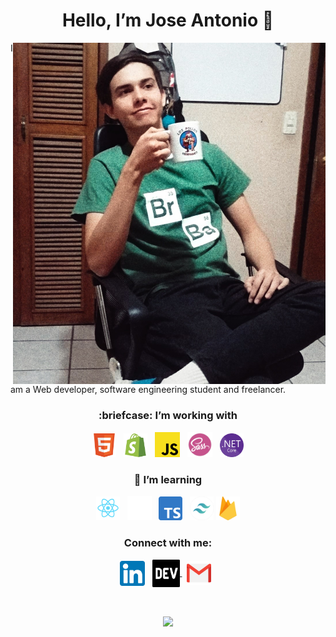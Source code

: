
<h1 align="center"> Hello, I’m Jose Antonio 👋</h1>



<p>    
    <img align="right" width="500px" src="./media/me.jpg" />           
</p>

I am a Web developer, software engineering student and freelancer.

<h3 align="center"> :briefcase: I’m working with</h3>
<p align="center">    
    <img width="38px" src="./media/HTML5.png" />
    &nbsp;
    <img width="38px" src="./media/Shopify.png" />
    &nbsp;
    <img width="40px" src="./media/Javascript.png" />   
    &nbsp;
    <img width="40px" src="./media/Sass.png" />  
    &nbsp;
    <img width="38px" src="./media/NET_core.png" />    
               
</p>

<h3 align="center">🧪 I’m learning</h3>
<p align="center"> 
    <img width="38px" src="./media/react.png" />     
    &nbsp;
    <img style="" width="39px" src="./media/nextjs-icon-light.svg" />  
    &nbsp;
    <img width="38px" src="./media/Typescript.svg" />  
    &nbsp;
    <img width="38px" src="./media/Tailwind.png" />      
    <img width="38px" src="./media/Firebase.png" />       


<!--     <img height="40px" src="https://github.com/graphql/artwork/blob/main/GraphQL/horizontal/GraphQL-logo-white.png?raw=true" />   -->
    
    
</p>

<!-- <h3 align="center">💪 I’ve previously worked with</h3>
<p align="center"> 
    <img width="38px" src="https://upload.wikimedia.org/wikipedia/commons/thumb/8/82/C_Sharp_logo.png/715px-C_Sharp_logo.png" /> 
    &nbsp;
    <img width="102px" src="https://media.discordapp.net/attachments/763633854011015228/794800876082561075/Sin_titulo.png" />
    &nbsp;    
    <img width="38px" src="https://upload.wikimedia.org/wikipedia/commons/thumb/5/59/Visual_Studio_Icon_2019.svg/125px-Visual_Studio_Icon_2019.svg.png" />   
</p> -->

<!-- <h3 align="center">👌 Other skills </h3>
<p align="center"> 
        <img width="38px" src="https://cdn.discordapp.com/attachments/763633854011015228/794805471264636948/heroku-logo-stroke-gradient.svg" />  
      &nbsp;
     <img width="45px" src="https://sdtimes.com/wp-content/uploads/2018/08/logo-glyph.png" />     
      &nbsp;
    <img width="45px" src="https://digibuc.com/cursos/wp-content/uploads/2019/06/3420e571b3d7a4a348d8fad91e3bfda4.png" />    
      <img width="45px" src="https://blog.desafiolatam.com/wp-content/uploads/2018/05/java-logo.png" />  
    
</p> -->



<h3 align="center">Connect with me:</h3>
<p align="center">
<a href="https://www.linkedin.com/in/jose-antonio-felix-ballesteros-9b1111192/" target="blank"><img align="center" src="./linkedin.png" alt="jose-antonio-felix-ballesteros-9b1111192" height="40px" /></a>
  &nbsp;
<a href="mailto:jafb321@gmail.com" target="blank"><img align="center" src="./media/dev.png" alt="jose-antonio-felix-ballesteros-9b1111192" height="44px" style="margin-top: 1px;" />
</a>
&nbsp;
 <a href="mailto:jafb321@gmail.com" target="blank"><img align="center" src="./gmail.png" alt="jose-antonio-felix-ballesteros-9b1111192" height="39px" /></a>
  &nbsp;
</p>

<br>
<p align="center">
<a href="https://ko-fi.com/L3L53EXUA">
    <img align="center" width="250px" src="https://ko-fi.com/img/githubbutton_sm.svg" />     
</a>    
</p>


<!-- asd
- 🌱 I’m currently learning ...
- 👯 I’m looking to collaborate on ...
- 🤔 I’m looking for help with ...
- 💬 Ask me about ...
- 📫 How to reach me: ...
- 😄 Pronouns: ...
- ⚡ Fun fact: ...
-->
